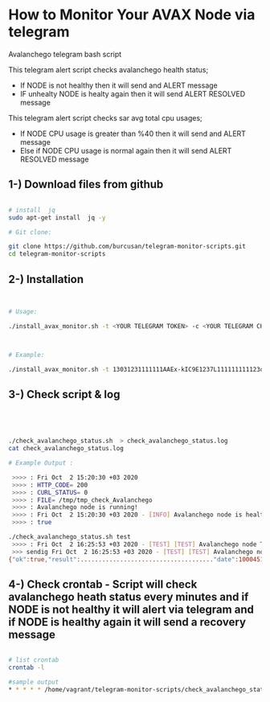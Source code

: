# How to Monitor Your AVAX Node via telegram

Avalanchego telegram bash script

This telegram alert script checks avalanchego health status;

- If NODE is not healthy then it will send and ALERT message
- IF unhealty NODE is healty again then it will send ALERT RESOLVED message

This telegram alert script checks sar avg total cpu usages;

- If NODE CPU usage is greater than %40 then it will send and ALERT message
- Else if NODE CPU usage is normal again then it will send ALERT RESOLVED message



## 1-) Download files from github

```bash

# install  jq 
sudo apt-get install  jq -y

# Git clone:

git clone https://github.com/burcusan/telegram-monitor-scripts.git
cd telegram-monitor-scripts


```



## 2-) Installation


```bash


# Usage:

./install_avax_monitor.sh -t <YOUR TELEGRAM TOKEN> -c <YOUR TELEGRAM CHAT ID> -p <CPU THRESHOLD> 



# Example:

./install_avax_monitor.sh -t 13031231111111AAEx-kIC9E1237L111111111123ongZ3_c-g -c 10522222228 -p 50.00


```




## 3-) Check script & log 


```bash




./check_avalanchego_status.sh  > check_avalanchego_status.log
cat check_avalanchego_status.log

# Example Output :

 >>>> : Fri Oct  2 15:20:30 +03 2020
 >>>> : HTTP_CODE= 200
 >>>> : CURL_STATUS= 0
 >>>> : FILE= /tmp/tmp_check_Avalanchego
 >>>> : Avalanchego node is running!
 >>>> : Fri Oct  2 15:20:30 +03 2020 - [INFO] Avalanchego node is healthy ! -  health.getLiveness result.healthy=true hostname=oracle-1
 >>>> : true

```


```bash
./check_avalanchego_status.sh test
 >>>> : Fri Oct  2 16:25:53 +03 2020 - [TEST] [TEST] Avalanchego node TEST message !!!..
 >>> sendig Fri Oct  2 16:25:53 +03 2020 - [TEST] [TEST] Avalanchego node TEST message !!!..
{"ok":true,"result":....................................."date":100045154,"text":"Fri Oct  2 16:25:53  03 2020 - [TEST] [TEST] Avalanchego node TEST message !!!.."}}

```


## 4-) Check crontab -  Script will check avalanchego heath status every minutes and if NODE is not healthy it will alert via telegram and if NODE is healthy again it will send a recovery message 


```bash

# list crontab
crontab -l

#sample output
* * * * * /home/vagrant/telegram-monitor-scripts/check_avalanchego_status.sh > /home/vagrant/telegram-monitor-scripts/check_avalanchego_status.log 2>&1
```

